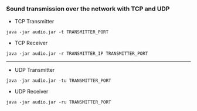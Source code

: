 ### Sound transmission over the network with TCP and UDP

* TCP Transmitter
```
java -jar audio.jar -t TRANSMITTER_PORT
```
* TCP Receiver
```
java -jar audio.jar -r TRANSMITTER_IP TRANSMITTER_PORT
```
---
* UDP Transmitter
```
java -jar audio.jar -tu TRANSMITTER_PORT
```
* UDP Receiver
```
java -jar audio.jar -ru TRANSMITTER_PORT
```
